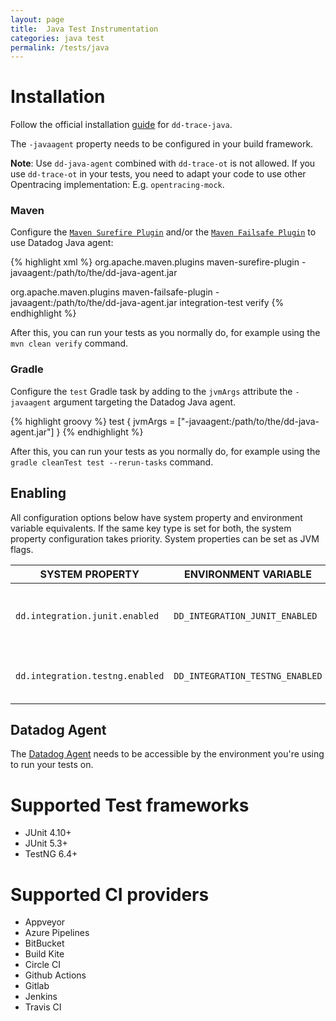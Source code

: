 ```yaml
---
layout: page
title:  Java Test Instrumentation
categories: java test
permalink: /tests/java
---
```


# Installation

Follow the official installation [guide](https://docs.datadoghq.com/tracing/setup_overview/setup/java/) for `dd-trace-java`.

The `-javaagent` property needs to be configured in your build framework.

**Note**: Use `dd-java-agent` combined with `dd-trace-ot` is not allowed. If you use `dd-trace-ot` in your tests, you need to adapt your code to use other Opentracing implementation: E.g. `opentracing-mock`. 

### Maven

Configure the [`Maven Surefire Plugin`](https://maven.apache.org/surefire/maven-surefire-plugin/) and/or the [`Maven Failsafe Plugin`](https://maven.apache.org/surefire/maven-failsafe-plugin/) to use Datadog Java agent:

{% highlight xml %}
<plugin>
  <groupId>org.apache.maven.plugins</groupId>
  <artifactId>maven-surefire-plugin</artifactId>
  <configuration>
    <argLine>-javaagent:/path/to/the/dd-java-agent.jar</argLine>
  </configuration>
</plugin>

<plugin>
  <groupId>org.apache.maven.plugins</groupId>
  <artifactId>maven-failsafe-plugin</artifactId>
  <configuration>
     <argLine>-javaagent:/path/to/the/dd-java-agent.jar</argLine>
  </configuration>
  <executions>
      <execution>
        <goals>
           <goal>integration-test</goal>
           <goal>verify</goal>
        </goals>
      </execution>
  </executions>
</plugin>
{% endhighlight %}

After this, you can run your tests as you normally do, for example using the `mvn clean verify` command.

### Gradle

Configure the `test` Gradle task by adding to the `jvmArgs` attribute the `-javaagent` argument targeting the Datadog Java agent.

{% highlight groovy %}
test {
    jvmArgs = ["-javaagent:/path/to/the/dd-java-agent.jar"]
}
{% endhighlight %}

After this, you can run your tests as you normally do, for example using the `gradle cleanTest test --rerun-tasks` command.

## Enabling

All configuration options below have system property and environment variable equivalents. If the same key type is set for both, the system property configuration takes priority. System properties can be set as JVM flags.

| SYSTEM PROPERTY                 | ENVIRONMENT VARIABLE            | DEFAULT | DESCRIPTION                                             |
|---------------------------------|---------------------------------|---------|---------------------------------------------------------|
| `dd.integration.junit.enabled`  | `DD_INTEGRATION_JUNIT_ENABLED`  | `false` | When `true`, tests based on JUnit runners are reported. |
| `dd.integration.testng.enabled` | `DD_INTEGRATION_TESTNG_ENABLED` | `false` | When `true`, tests based on TestNG are reported.       |

## Datadog Agent 

The [Datadog Agent](https://docs.datadoghq.com/agent/) needs to be accessible by the environment you're using to run your tests on.

# Supported Test frameworks

* JUnit 4.10+
* JUnit 5.3+
* TestNG 6.4+

# Supported CI providers

* Appveyor
* Azure Pipelines
* BitBucket
* Build Kite
* Circle CI
* Github Actions
* Gitlab
* Jenkins
* Travis CI
